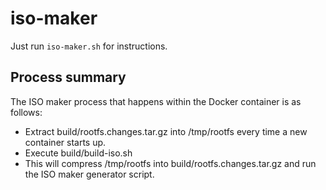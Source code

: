 # iso-maker

Just run `iso-maker.sh` for instructions.

## Process summary

The ISO maker process that happens within the Docker container is as follows:

- Extract build/rootfs.changes.tar.gz into /tmp/rootfs every time a new container starts up.
- Execute build/build-iso.sh
- This will compress /tmp/rootfs into build/rootfs.changes.tar.gz and run the ISO maker generator script.

